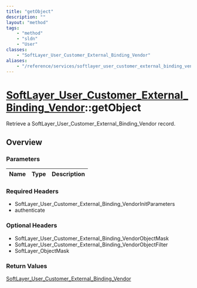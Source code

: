 ```yaml
---
title: "getObject"
description: ""
layout: "method"
tags:
    - "method"
    - "sldn"
    - "User"
classes:
    - "SoftLayer_User_Customer_External_Binding_Vendor"
aliases:
    - "/reference/services/softlayer_user_customer_external_binding_vendor/getObject"
---
```

# [SoftLayer_User_Customer_External_Binding_Vendor](/reference/services/SoftLayer_User_Customer_External_Binding_Vendor)::getObject

Retrieve a SoftLayer_User_Customer_External_Binding_Vendor record.


## Overview 


### Parameters 
|Name | Type | Description |
| --- | --- | --- |


### Required Headers
* SoftLayer_User_Customer_External_Binding_VendorInitParameters
* authenticate

### Optional Headers
* SoftLayer_User_Customer_External_Binding_VendorObjectMask
* SoftLayer_User_Customer_External_Binding_VendorObjectFilter
* SoftLayer_ObjectMask

### Return Values
<a href='/reference/datatypes/SoftLayer_User_Customer_External_Binding_Vendor'>SoftLayer_User_Customer_External_Binding_Vendor </a>

